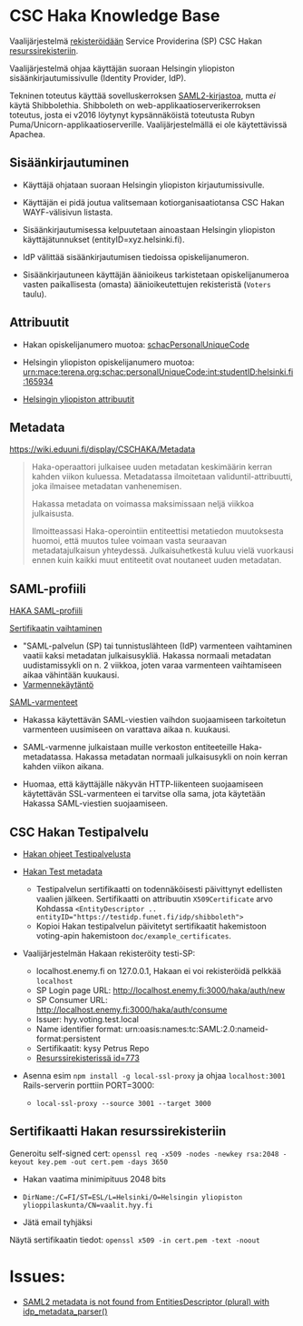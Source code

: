 # CSC Haka Knowledge Base

Vaalijärjestelmä
[rekisteröidään](https://wiki.eduuni.fi/display/CSCHAKA/Usein+kysytyt+kysymykset)
Service Providerina (SP) CSC Hakan [resurssirekisteriin](https://rr.funet.fi/rr/).

Vaalijärjestelmä ohjaa käyttäjän suoraan Helsingin yliopiston
sisäänkirjautumissivulle (Identity Provider, IdP).

Tekninen toteutus käyttää sovelluskerroksen
[SAML2-kirjastoa](https://github.com/onelogin/ruby-saml), mutta *ei* käytä
Shibbolethia. Shibboleth on web-applikaatioserverikerroksen toteutus, josta ei
v2016 löytynyt kypsännäköistä toteutusta Rubyn
Puma/Unicorn-applikaatioserverille. Vaalijärjestelmällä ei ole käytettävissä
Apachea.


## Sisäänkirjautuminen

* Käyttäjä ohjataan suoraan Helsingin yliopiston kirjautumissivulle.

* Käyttäjän ei pidä joutua valitsemaan kotiorganisaatiotansa CSC Hakan
  WAYF-välisivun listasta.

* Sisäänkirjautumisessa kelpuutetaan ainoastaan Helsingin yliopiston
  käyttäjätunnukset (entityID=xyz.helsinki.fi).

* IdP välittää sisäänkirjautumisen tiedoissa opiskelijanumeron.

* Sisäänkirjautuneen käyttäjän äänioikeus tarkistetaan opiskelijanumeroa vasten
  paikallisesta (omasta) äänioikeutettujen rekisteristä (`Voters` taulu).


## Attribuutit

* Hakan opiskelijanumero muotoa: [schacPersonalUniqueCode](https://wiki.eduuni.fi/display/CSCHAKA/funetEduPersonSchema2dot2#funetEduPersonSchema2dot2-schacPersonalUniqueCode)

* Helsingin yliopiston opiskelijanumero muotoa: [urn:mace:terena.org:schac:personalUniqueCode:int:studentID:helsinki.fi:165934](http://www.helsinki.fi/atk/luvat/ldap/doc/index.html#henkiloluokat_schacPersonalUniqueCode)

* [Helsingin yliopiston attribuutit](http://www.helsinki.fi/atk/urn/)


## Metadata

https://wiki.eduuni.fi/display/CSCHAKA/Metadata

> Haka-operaattori julkaisee uuden metadatan keskimäärin kerran kahden viikon
> kuluessa. Metadatassa ilmoitetaan validuntil-attribuutti, joka ilmaisee
> metadatan vanhenemisen.
>
> Hakassa metadata on voimassa maksimissaan neljä viikkoa julkaisusta.
>
> Ilmoitteassasi Haka-operointiin entiteettisi metatiedon muutoksesta huomoi,
> että muutos tulee voimaan vasta seuraavan metadatajulkaisun yhteydessä.
> Julkaisuhetkestä kuluu vielä vuorkausi ennen kuin kaikki muut entiteetit ovat
> noutaneet uuden metadatan.


## SAML-profiili

[HAKA SAML-profiili](https://wiki.eduuni.fi/display/CSCHAKA/SAML-profiili)

[Sertifikaatin vaihtaminen](https://confluence.csc.fi/display/HAKA/SAML-varmenteen+vaihtaminen)
* "SAML-palvelun (SP) tai tunnistuslähteen (IdP) varmenteen vaihtaminen vaatii
  kaksi metadatan julkaisusykliä. Hakassa normaali metadatan uudistamissykli on
  n. 2 viikkoa, joten varaa varmenteen vaihtamiseen aikaa vähintään kuukausi.
* [Varmennekäytäntö](https://wiki.eduuni.fi/pages/viewpage.action?pageId=27297727)

[SAML-varmenteet](https://confluence.csc.fi/display/HAKA/Usein+kysytyt+kysymykset#Useinkysytytkysymykset-Varmenteet)
* Hakassa käytettävän SAML-viestien vaihdon suojaamiseen tarkoitetun varmenteen
  uusimiseen on varattava aikaa n. kuukausi.

* SAML-varmenne julkaistaan muille verkoston entiteeteille Haka-metadatassa.
  Hakassa metadatan normaali julkaisusykli on noin kerran kahden viikon aikana.

* Huomaa, että käyttäjälle näkyvän HTTP-liikenteen suojaamiseen käytettävän
  SSL-varmenteen ei tarvitse olla sama, jota käytetään Hakassa SAML-viestien
  suojaamiseen.


## CSC Hakan Testipalvelu

* [Hakan ohjeet Testipalvelusta](https://wiki.eduuni.fi/display/CSCHAKA/Testipalvelimet)

* [Hakan Test metadata](https://haka.funet.fi/metadata/haka_test_metadata_signed.xml)
  * Testipalvelun sertifikaatti on todennäköisesti päivittynyt edellisten
    vaalien jälkeen. Sertifikaatti on attribuutin `X509Certificate` arvo
    Kohdassa `<EntityDescriptor .. entityID="https://testidp.funet.fi/idp/shibboleth">`
  * Kopioi Hakan testipalvelun päivitetyt sertifikaatit hakemistoon
    voting-apin hakemistoon `doc/example_certificates`.

* Vaalijärjestelmän Hakaan rekisteröity testi-SP:
  * localhost.enemy.fi on 127.0.0.1, Hakaan ei voi rekisteröidä pelkkää `localhost`
  * SP Login page URL: http://localhost.enemy.fi:3000/haka/auth/new
  * SP Consumer URL: http://localhost.enemy.fi:3000/haka/auth/consume
  * Issuer: hyy.voting.test.local
  * Name identifier format: urn:oasis:names:tc:SAML:2.0:nameid-format:persistent
  * Sertifikaatit: kysy Petrus Repo
  * [Resurssirekisterissä id=773](https://rr.funet.fi/rr/sp_view.php?id=773)

* Asenna esim `npm install -g local-ssl-proxy` ja ohjaa `localhost:3001`
  Rails-serverin porttiin PORT=3000:
  - `local-ssl-proxy --source 3001 --target 3000`


## Sertifikaatti Hakan resurssirekisteriin

Generoitu self-signed cert:
`openssl req -x509 -nodes -newkey rsa:2048 -keyout key.pem -out cert.pem -days 3650`

* Hakan vaatima minimipituus 2048 bits

* `DirName:/C=FI/ST=ESL/L=Helsinki/O=Helsingin yliopiston ylioppilaskunta/CN=vaalit.hyy.fi`

* Jätä email tyhjäksi

Näytä sertifikaatin tiedot:
`openssl x509 -in cert.pem -text -noout`


# Issues:
* [SAML2 metadata is not found from EntitiesDescriptor (plural) with idp_metadata_parser()](https://github.com/onelogin/ruby-saml/issues/346)
